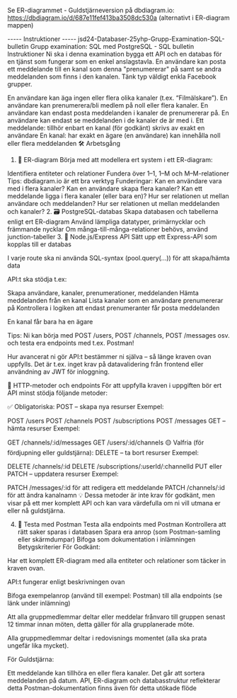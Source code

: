 Se ER-diagrammet - Guldstjärneversion på dbdiagram.io: https://dbdiagram.io/d/687e11fef413ba3508dc530a (alternativt i ER-diagram mappen)

----- Instruktioner -----
jsd24-Databaser-25yhp-Grupp-Examination-SQL-bulletin
Grupp examination: SQL med PostgreSQL - SQL bulletin
Instruktioner
Ni ska i denna examination bygga ett API och en databas för en tjänst som fungerar som en enkel anslagstavla. En användare kan posta ett meddelande till en kanal som denna "prenumererar" på samt se andra meddelanden som finns i den kanalen. Tänk typ väldigt enkla Facebook grupper.

En användare kan äga ingen eller flera olika kanaler (t.ex. “Filmälskare”).
En användare kan prenumerera/bli medlem på noll eller flera kanaler.
En användare kan endast posta meddelanden i kanaler de prenumererar på.
En användare kan endast se meddelanden i de kanaler de är med i.
Ett meddelande:
tillhör enbart en kanal (för godkänt)
skrivs av exakt en användare
En kanal:
har exakt en ägare (en användare)
kan innehålla noll eller flera meddelanden
🛠️ Arbetsgång

1. 📐 ER-diagram
   Börja med att modellera ert system i ett ER-diagram:

Identifiera entiteter och relationer
Fundera över 1–1, 1–M och M–M-relationer
Tips: dbdiagram.io är ett bra verktyg
Funderingar:
Kan en användare vara med i flera kanaler?
Kan en användare skapa flera kanaler?
Kan ett meddelande ligga i flera kanaler (eller bara en)?
Hur ser relationen ut mellan användare och meddelanden?
Hur ser relationen ut mellan meddelanden och kanaler? 2. 🗃️ PostgreSQL-databas
Skapa databasen och tabellerna enligt ert ER-diagram
Använd lämpliga datatyper, primärnycklar och främmande nycklar
Om många-till-många-relationer behövs, använd junction-tabeller 3. 🔌 Node.js/Express API
Sätt upp ett Express-API som kopplas till er databas

I varje route ska ni använda SQL-syntax (pool.query(...)) för att skapa/hämta data

API:t ska stödja t.ex:

Skapa användare, kanaler, prenumerationer, meddelanden
Hämta meddelanden från en kanal
Lista kanaler som en användare prenumererar på
Kontrollera i logiken att endast prenumeranter får posta meddelanden

En kanal får bara ha en ägare

Tips: Ni kan börja med POST /users, POST /channels, POST /messages osv. och testa era endpoints med t.ex. Postman!

Hur avancerat ni gör API:t bestämmer ni själva – så länge kraven ovan uppfylls. Det är t.ex. inget krav på datavalidering från frontend eller användning av JWT för inloggning.

📡 HTTP-metoder och endpoints
För att uppfylla kraven i uppgiften bör ert API minst stödja följande metoder:

✅ Obligatoriska:
POST – skapa nya resurser
Exempel:

POST /users
POST /channels
POST /subscriptions
POST /messages
GET – hämta resurser
Exempel:

GET /channels/:id/messages
GET /users/:id/channels
🟡 Valfria (för fördjupning eller guldstjärna):
DELETE – ta bort resurser
Exempel:

DELETE /channels/:id
DELETE /subscriptions/:userId/:channelId
PUT eller PATCH – uppdatera resurser
Exempel:

PATCH /messages/:id för att redigera ett meddelande
PATCH /channels/:id för att ändra kanalnamn
💡 Dessa metoder är inte krav för godkänt, men visar på ett mer komplett API och kan vara värdefulla om ni vill utmana er eller nå guldstjärna.

4. 🧪 Testa med Postman
   Testa alla endpoints med Postman
   Kontrollera att rätt saker sparas i databasen
   Spara era anrop (som Postman-samling eller skärmdumpar)
   Bifoga som dokumentation i inlämningen
   Betygskriterier
   För Godkänt:

Har ett komplett ER-diagram med alla entiteter och relationer som täcker in kraven ovan.

API:t fungerar enligt beskrivningen ovan

Bifoga exempelanrop (använd till exempel: Postman) till alla endpoints (se länk under inlämning)

Att alla gruppmedlemmar deltar eller meddelar frånvaro till gruppen senast 12 timmar innan möten, detta gäller för alla grupplanerade möte.

Alla gruppmedlemmar deltar i redovisnings momentet (alla ska prata ungefär lika mycket).

För Guldstjärna:

Ett meddelande kan tillhöra en eller flera kanaler.
Det går att sortera meddelanden på datum.
API, ER-diagram och databasstruktur reflekterar detta
Postman-dokumentation finns även för detta utökade flöde
